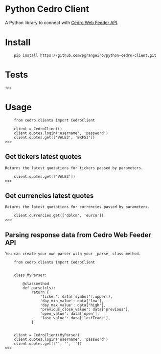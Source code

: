 # Python Cedro Client
A Python library to connect with [Cedro Web Feeder API](http://markets.cedrotech.com/market-data/#web-feeder).

# Install
```
    pip install https://github.com/pgrangeiro/python-cedro-client.git
```

# Tests
```
tox
```

# Usage
```
    from cedro.clients import CedroClient

    client = CedroClient()
    client.quotes.login('username', 'password')
    client.quotes.get(['VALE3', 'BRFS3'])
>>>
```

## Get tickers latest quotes
    Returns the latest quotations for tickers passed by parameters.
```
    client.quotes.get(['VALE3'])
>>>
```

## Get currencies latest quotes
    Returns the latest quotations for currencies passed by parameters.
```
    client.currencies.get(['dolcm', 'eurcm'])
>>>
```

## Parsing response data from Cedro Web Feeder API
    You can create your own parser with your _parse_ class method.
```
    from cedro.clients import CedroClient


    class MyParser:

        @classmethod
        def parse(cls):
            return {
                'ticker': data['symbol'].upper(),
                'day_min_value': data['low'],
                'day_max_value': data['high'],
                'previous_close_value': data['previous'],
                'open_value': data['open'],
                'last_value': data['lastTrade'],
            }


    client = CedroClient(MyParser)
    client.quotes.login('username', 'password')
    client.quotes.get(['', '', ''])
>>>
```
